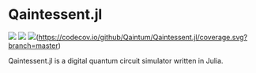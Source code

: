 Qaintessent.jl
==============

![](https://github.com/Qaintum/Qaintessent.jl/workflows/Run%20tests/badge.svg) [![](https://img.shields.io/badge/docs-stable-blue.svg)](https://qaintum.github.io/Qaintessent.jl/dev) 
![](https://codecov.io/github/Qaintum/Qaintessent.jl/coverage.svg?branch=master)(https://codecov.io/github/Qaintum/Qaintessent.jl/coverage.svg?branch=master)



Qaintessent.jl is a digital quantum circuit simulator written in Julia.
